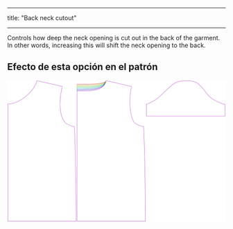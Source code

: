 - - -
title: "Back neck cutout"
- - -

Controls how deep the neck opening is cut out in the back of the garment. In other words, increasing this will shift the neck opening to the back.

## Efecto de esta opción en el patrón

![This image shows the effect of this option by superimposing several variants that have a different value for this option](teagan_backneckcutout_sample.svg "Effect of this option on the pattern")
